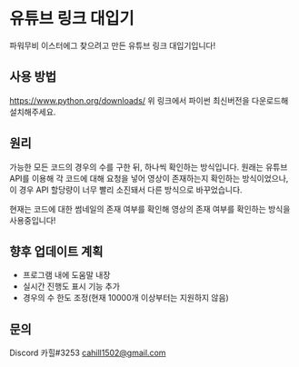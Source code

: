 유튜브 링크 대입기
=============
파워무비 이스터에그 찾으려고 만든 유튜브 링크 대입기입니다!


사용 방법
-------------
https://www.python.org/downloads/
위 링크에서 파이썬 최신버전을 다운로드해 설치해주세요.


원리
-------------
가능한 모든 코드의 경우의 수를 구한 뒤, 하나씩 확인하는 방식입니다.
원래는 유튜브 API를 이용해 각 코드에 대해 요청을 넣어 영상이 존재하는지 확인하는 방식이었으나,
이 경우 API 할당량이 너무 빨리 소진돼서 다른 방식으로 바꾸었습니다.


현재는 코드에 대한 썸네일의 존재 여부를 확인해 영상의 존재 여부를 확인하는 방식을 사용중입니다!


향후 업데이트 계획
-------------
- 프로그램 내에 도움말 내장
- 실시간 진행도 표시 기능 추가
- 경우의 수 한도 조정(현재 10000개 이상부터는 지원하지 않음)

문의
-------------
Discord 카힐#3253
cahill1502@gmail.com
